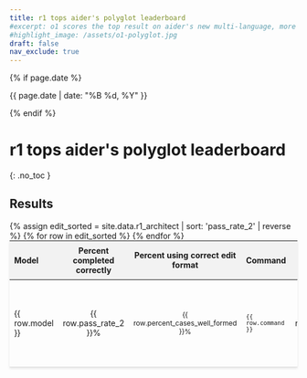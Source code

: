 ```yaml
---
title: r1 tops aider's polyglot leaderboard
#excerpt: o1 scores the top result on aider's new multi-language, more challenging coding benchmark.
#highlight_image: /assets/o1-polyglot.jpg
draft: false
nav_exclude: true
---
```

{% if page.date %}
<p class="post-date">{{ page.date | date: "%B %d, %Y" }}</p>
{% endif %}

# r1 tops aider's polyglot leaderboard
{: .no_toc }

<canvas id="editChart" width="800" height="450" style="margin-top: 20px"></canvas>




## Results

<table style="width: 100%; max-width: 800px; margin: auto; border-collapse: collapse; box-shadow: 0 2px 4px rgba(0,0,0,0.1); font-size: 14px;">
  <thead style="background-color: #f2f2f2;">
    <tr>
      <th style="padding: 8px; text-align: left;">Model</th>
      <th style="padding: 8px; text-align: center;">Percent completed correctly</th>
      <th style="padding: 8px; text-align: center;">Percent using correct edit format</th>
      <th style="padding: 8px; text-align: left;">Command</th>
      <th style="padding: 8px; text-align: center;">Edit format</th>
      <th style="padding: 8px; text-align: center;">Total Cost</th>
    </tr>
  </thead>
  <tbody>
    {% assign edit_sorted = site.data.r1_architect | sort: 'pass_rate_2' | reverse %}
    {% for row in edit_sorted %}
      <tr style="border-bottom: 1px solid #ddd;">
        <td style="padding: 8px;">{{ row.model }}</td>
        <td style="padding: 8px; text-align: center;">{{ row.pass_rate_2 }}%</td>
        <td style="padding: 8px; text-align: center;">{{ row.percent_cases_well_formed }}%</td>
        <td style="padding: 8px;"><code>{{ row.command }}</code></td>
        <td style="padding: 8px; text-align: center;">{{ row.edit_format }}</td>
        <td style="padding: 8px; text-align: center;">{% if row.total_cost == 0 %}?{% else %}${{ row.total_cost | times: 1.0 | round: 2 }}{% endif %}</td>
      </tr>
    {% endfor %}
  </tbody>
</table>

<script src="https://unpkg.com/patternomaly/dist/patternomaly.js"></script>
<script src="https://cdn.jsdelivr.net/npm/chart.js"></script>
<script>
{% assign data_source = edit_sorted %}
{% assign pass_rate_field = "pass_rate_2" %}
{% assign highlight_model = "+" %}
{% include leaderboard.js %}
</script>
<style>
  tr.selected {
    color: #0056b3;
  }
  table {
    table-layout: fixed;
  }
  td, th {
    word-wrap: break-word;
    overflow-wrap: break-word;
  }
  td:nth-child(3), td:nth-child(4) {
    font-size: 12px;
  }
</style>
